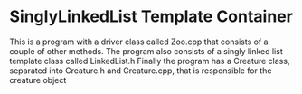# SinglyLinkedList Template Container
This is a program with a driver class called Zoo.cpp that consists of a couple of other methods.
The program also consists of a singly linked list template class called LinkedList.h
Finally the program has a Creature class, separated into Creature.h and Creature.cpp, that is responsible for the creature object
